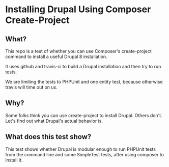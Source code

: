 Installing Drupal Using Composer Create-Project
===

What?
---

This repo is a test of whether you can use Composer's create-project command to install a useful Drupal 8 installation.

It uses github and travis-ci to build a Drupal installation and then try to run tests.

We are limiting the tests to PHPUnit and one entity test, because otherwise travis will time out on us.

Why?
---

Some folks think you can use create-project to install Drupal. Others don't. Let's find out what Drupal's actual behavior is.

What does this test show?
---

This test shows whether Drupal is modular enough to run PHPUnit tests from the command line and some SimpleTest tests, after using composer to install it.
